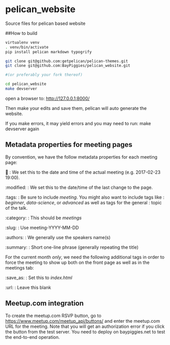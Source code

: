 # pelican_website
Source files for pelican based website

##How to build
```bash
virtualenv venv
. venv/bin/activate
pip install pelican markdown typogrify

git clone git@github.com:getpelican/pelican-themes.git
git clone git@github.com:BayPiggies/pelican_website.git

#(or preferably your fork thereof)

cd pelican_website
make devserver
```

open a browser to: http://127.0.0.1:8000/

Then make your edits and save them, pelican will auto generate the website.

If you make errors, it may yield errors and you may need to run:
make devserver again

## Metadata properties for meeting pages
By convention, we have the follow metadata properties for each meeting page:

:date:
: We set this to the date and time of the actual meeting (e.g. 2017-02-23 19:00).

:modified:
: We set this to the date/time of the last change to the page.

:tags:
: Be sure to include *meeting*. You might also want to include tags like
: *beginner*, *data-science*, or *advanced* as well as tags for the general
: topic of the talk.

:category:
: This should be *meetings*

:slug:
: Use meeting-YYYY-MM-DD

:authors:
: We generally use the speakers name(s)

:summary:
: Short one-line phrase (generally repeating the title)

For the current month *only*, we need the following additional tags in
order to force the meeting to show up both on the front page as well as
in the meetings tab:

:save_as:
: Set this to *index.html*

:url:
: Leave this blank

## Meetup.com integration
To create the meetup.com RSVP button, go to https://www.meetup.com/meetup_api/buttons/
and enter the meetup.com URL for the meeting. Note that you will get an authorization
error if you click the button from the test server. You need to deploy on
baypiggies.net to test the end-to-end operation.

